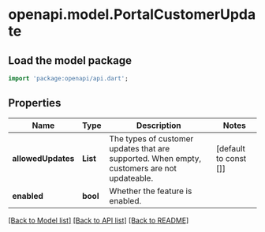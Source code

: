 # openapi.model.PortalCustomerUpdate

## Load the model package
```dart
import 'package:openapi/api.dart';
```

## Properties
Name | Type | Description | Notes
------------ | ------------- | ------------- | -------------
**allowedUpdates** | **List<String>** | The types of customer updates that are supported. When empty, customers are not updateable. | [default to const []]
**enabled** | **bool** | Whether the feature is enabled. | 

[[Back to Model list]](../README.md#documentation-for-models) [[Back to API list]](../README.md#documentation-for-api-endpoints) [[Back to README]](../README.md)


